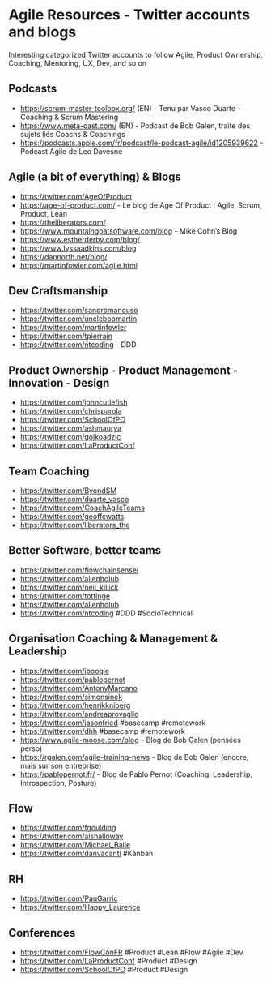 # Agile Resources - Twitter accounts and blogs
Interesting categorized Twitter accounts to follow
Agile, Product Ownership, Coaching, Mentoring, UX, Dev, and so on

## Podcasts
- https://scrum-master-toolbox.org/ (EN) - Tenu par Vasco Duarte - Coaching & Scrum Mastering
- https://www.meta-cast.com/ (EN) - Podcast de Bob Galen, traite des sujets liés Coachs & Coachings
- https://podcasts.apple.com/fr/podcast/le-podcast-agile/id1205939622 - Podcast Agile de Leo Davesne

## Agile (a bit of everything) & Blogs
- https://twitter.com/AgeOfProduct
- https://age-of-product.com/ - Le blog de Age Of Product : Agile, Scrum, Product, Lean
- https://theliberators.com/
- https://www.mountaingoatsoftware.com/blog - Mike Cohn’s Blog
- https://www.estherderby.com/blog/
- https://www.lyssaadkins.com/blog
- https://dannorth.net/blog/
- https://martinfowler.com/agile.html

## Dev Craftsmanship
- https://twitter.com/sandromancuso
- https://twitter.com/unclebobmartin
- https://twitter.com/martinfowler
- https://twitter.com/tpierrain
- https://twitter.com/ntcoding - DDD

## Product Ownership - Product Management - Innovation - Design
- https://twitter.com/johncutlefish
- https://twitter.com/chrisparola
- https://twitter.com/SchoolOfPO
- https://twitter.com/ashmaurya 
- https://twitter.com/gojkoadzic
- https://twitter.com/LaProductConf

## Team Coaching
- https://twitter.com/ByondSM
- https://twitter.com/duarte_vasco
- https://twitter.com/CoachAgileTeams
- https://twitter.com/geoffcwatts
- https://twitter.com/liberators_the

## Better Software, better teams
- https://twitter.com/flowchainsensei
- https://twitter.com/allenholub
- https://twitter.com/neil_killick
- https://twitter.com/tottinge
- https://twitter.com/allenholub
- https://twitter.com/ntcoding #DDD #SocioTechnical

## Organisation Coaching & Management & Leadership
- https://twitter.com/jboogie
- https://twitter.com/pablopernot
- https://twitter.com/AntonyMarcano
- https://twitter.com/simonsinek
- https://twitter.com/henrikkniberg
- https://twitter.com/andreaprovaglio
- https://twitter.com/jasonfried #basecamp #remotework
- https://twitter.com/dhh #basecamp #remotework
- https://www.agile-moose.com/blog - Blog de Bob Galen (pensées perso)
- https://rgalen.com/agile-training-news - Blog de Bob Galen (encore, mais sur son entreprise)
- https://pablopernot.fr/ - Blog de Pablo Pernot (Coaching, Leadership, Introspection, Posture)

## Flow
- https://twitter.com/fgoulding
- https://twitter.com/alshalloway
- https://twitter.com/Michael_Balle
- https://twitter.com/danvacanti #Kanban

## RH
- https://twitter.com/PauGarric
- https://twitter.com/Happy_Laurence

## Conferences
- https://twitter.com/FlowConFR #Product #Lean #Flow #Agile #Dev
- https://twitter.com/LaProductConf #Product #Design
- https://twitter.com/SchoolOfPO #Product #Design
